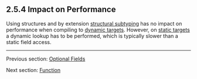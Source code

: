 ## 2.5.4 Impact on Performance

Using structures and by extension [structural subtyping](type-systemstructural-subtyping.md) has no impact on performance when compiling to [dynamic targets](dictionary.md#dynamic-target). However, on [static targets](dictionary.md#static-target) a dynamic lookup has to be performed, which is typically slower than a static field access.

---

Previous section: [Optional Fields](types-structure-optional-fields.md)

Next section: [Function](types-function.md)